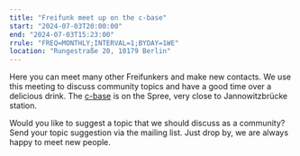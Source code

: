 ```yaml
---
title: "Freifunk meet up on the c-base"
start: "2024-07-03T20:00:00"
end: "2024-07-03T15:23:00"
rrule: "FREQ=MONTHLY;INTERVAL=1;BYDAY=1WE"
location: "Rungestraße 20, 10179 Berlin"
---
```


Here you can meet many other Freifunkers and make new contacts. We use this meeting to discuss community topics and have a good time over a delicious drink. The [c-base](https://www.openstreetmap.org/?mlat=52.51297&mlon=13.42011#map=17/52.51297/13.42011) is on the Spree, very close to Jannowitzbrücke station.

Would you like to suggest a topic that we should discuss as a community? Send your topic suggestion via the mailing list. Just drop by, we are always happy to meet new people.
